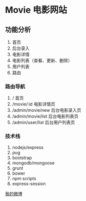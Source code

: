 # Movie 电影网站    

## 功能分析
1. 首页
2. 后台录入
3. 电影详情
4. 电影列表（查看、更新、删除）
5. 用户列表   
6. 路由  
    
### 路由导航
1. /   首页      
2. /movie/:id      电影详情页   
3. /admin/movie/new    后台电影录入页       
4. /admin/movie/list     后台电影列表页   
5. /admin/user/list    后台用户列表页

### 技术栈          
1. nodejs/express
2. pug
3. bootstrap
4. mongodb/mongoose
5. grunt
6. bower
7. npm scripts
8. express-session

[我的微博](http://weibo.com/u/3826537889?refer_flag=1001030201_&is_all=1)   

